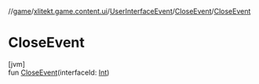 //[game](../../../../index.md)/[xlitekt.game.content.ui](../../index.md)/[UserInterfaceEvent](../index.md)/[CloseEvent](index.md)/[CloseEvent](-close-event.md)

# CloseEvent

[jvm]\
fun [CloseEvent](-close-event.md)(interfaceId: [Int](https://kotlinlang.org/api/latest/jvm/stdlib/kotlin/-int/index.html))
